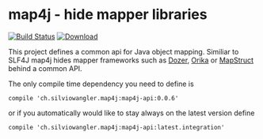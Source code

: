 # map4j - hide mapper libraries

[![Build Status](https://travis-ci.org/saw303/map4j.svg?branch=master)](https://travis-ci.org/saw303/map4j)
[ ![Download](https://api.bintray.com/packages/saw303/releases/map4j/images/download.svg) ](https://bintray.com/saw303/releases/map4j/_latestVersion)

This project defines a common api for Java object mapping. Similiar to SLF4J map4j hides mapper frameworks such as [Dozer][dozer], [Orika][orika] or [MapStruct][mapstruct] behind a common API.

The only compile time dependency you need to define is

    compile 'ch.silviowangler.map4j:map4j-api:0.0.6'

or if you automatically would like to stay always on the latest version define

    compile 'ch.silviowangler.map4j:map4j-api:latest.integration'


[orika]: https://github.com/orika-mapper/orika
[dozer]: http://dozer.sourceforge.net/
[mapstruct]: http://mapstruct.org/
